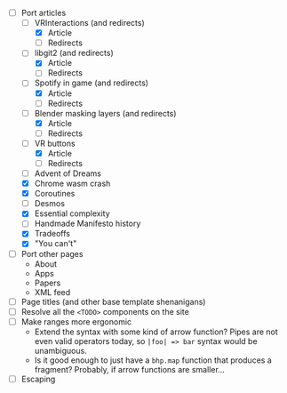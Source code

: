 - [ ] Port articles
    - [ ] VRInteractions (and redirects)
        - [x] Article
        - [ ] Redirects
    - [ ] libgit2 (and redirects)
        - [x] Article
        - [ ] Redirects
    - [ ] Spotify in game (and redirects)
        - [x] Article
        - [ ] Redirects
    - [ ] Blender masking layers (and redirects)
        - [x] Article
        - [ ] Redirects
    - [ ] VR buttons
        - [x] Article
        - [ ] Redirects
    - [ ] Advent of Dreams
    - [x] Chrome wasm crash
    - [x] Coroutines
    - [ ] Desmos
    - [x] Essential complexity
    - [ ] Handmade Manifesto history
    - [x] Tradeoffs
    - [x] "You can't"
- [ ] Port other pages
    - About
    - Apps
    - Papers
    - XML feed
- [ ] Page titles (and other base template shenanigans)
- [ ] Resolve all the `<TODO>` components on the site
- [ ] Make ranges more ergonomic
    - Extend the syntax with some kind of arrow function? Pipes are not even valid operators today, so `|foo| => bar` syntax would be unambiguous.
    - Is it good enough to just have a `bhp.map` function that produces a fragment? Probably, if arrow functions are smaller...
- [ ] Escaping
